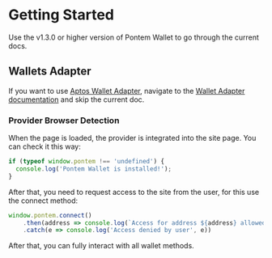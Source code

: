 # Getting Started

Use the v1.3.0 or higher version of Pontem Wallet to go through the current docs.

## Wallets Adapter

If you want to use [Aptos Wallet Adapter](https://github.com/hippospace/aptos-wallet-adapter), navigate to the [Wallet Adapter documentation](./wallet-adapter.md) and skip the current doc.

### Provider Browser Detection

When the page is loaded, the provider is integrated into the site page. You can check it this way:

```js
if (typeof window.pontem !== 'undefined') {
  console.log('Pontem Wallet is installed!');
}
```

After that, you need to request access to the site from the user, for this use the connect method:

```js
window.pontem.connect()
    .then(address => console.log(`Access for address ${address} allowed by user`))
    .catch(e => console.log('Access denied by user', e))
```

After that, you can fully interact with all wallet methods.
